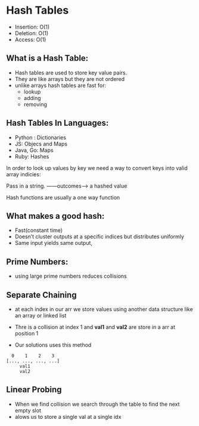 # Hash Tables

- Insertion: O(1)
- Deletion: O(1)
- Access: O(1)

## What is a Hash Table:

- Hash tables are used to store key value pairs.
- They are like arrays but they are not ordered
- unlike arrays hash tables are fast for:
  - lookup
  - adding
  - removing

## Hash Tables In Languages:

- Python : Dictionaries
- JS: Objecs and Maps
- Java, Go: Maps
- Ruby: Hashes

In order to look up values by key we need a way to convert keys into valid array indicies:

Pass in a string. ——outcomes——> a hashed value

Hash functions are usually a one way function

## What makes a good hash:

- Fast(constant time)
- Doesn’t cluster outputs at a specific indices but distributes uniformly
- Same input yields same output,

## Prime Numbers:

- using large prime numbers reduces collisions

## Separate Chaining

- at each index in our arr we store values using another data structure like an array or linked list

- Thre is a collision at index 1 and **val1** and **val2** are store in a arr at position 1

- Our solutions uses this method

```
  0    1    2    3
[..., ..., ..., ...]
     val1
     val2
```

## Linear Probing

- When we find collision we search through the table to find the next empty slot
- alows us to store a single val at a single idx
